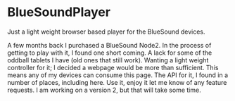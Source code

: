 # BlueSoundPlayer
Just a light weight browser based player for the BlueSound devices. 

A few months back I purchased a BlueSound Node2. In the process of getting to play with it, I found one short coming. A lack for some of the oddball tablets I have (old ones that still work). Wanting a light weight controller for it; I decided a webpage would be more than sufficient. This means any of my devices can consume this page. The API for it, I found in a number of places, including here. Use it, enjoy it let me know of any feature requests. I am working on a version 2, but that will take some time. 
